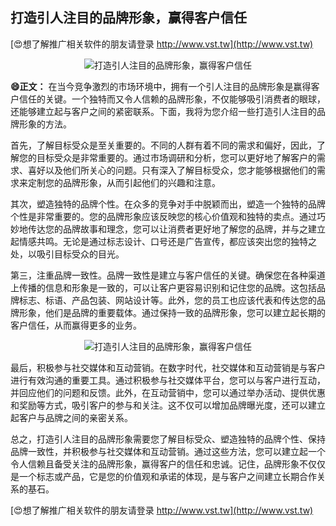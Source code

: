 ## **打造引人注目的品牌形象，赢得客户信任**

[😍想了解推广相关软件的朋友请登录 http://www.vst.tw](http://www.vst.tw)

 <center><img src="https://vst.tw/MP4/tuiguang/png/2.png" alt="打造引人注目的品牌形象，赢得客户信任"></center>

**😄正文：**
在当今竞争激烈的市场环境中，拥有一个引人注目的品牌形象是赢得客户信任的关键。一个独特而又令人信赖的品牌形象，不仅能够吸引消费者的眼球，还能够建立起与客户之间的紧密联系。下面，我将为您介绍一些打造引人注目的品牌形象的方法。

首先，了解目标受众是至关重要的。不同的人群有着不同的需求和偏好，因此，了解您的目标受众是非常重要的。通过市场调研和分析，您可以更好地了解客户的需求、喜好以及他们所关心的问题。只有深入了解目标受众，您才能够根据他们的需求来定制您的品牌形象，从而引起他们的兴趣和注意。

其次，塑造独特的品牌个性。在众多的竞争对手中脱颖而出，塑造一个独特的品牌个性是非常重要的。您的品牌形象应该反映您的核心价值观和独特的卖点。通过巧妙地传达您的品牌故事和理念，您可以让消费者更好地了解您的品牌，并与之建立起情感共鸣。无论是通过标志设计、口号还是广告宣传，都应该突出您的独特之处，以吸引目标受众的目光。

第三，注重品牌一致性。品牌一致性是建立与客户信任的关键。确保您在各种渠道上传播的信息和形象是一致的，可以让客户更容易识别和记住您的品牌。这包括品牌标志、标语、产品包装、网站设计等。此外，您的员工也应该代表和传达您的品牌形象，他们是品牌的重要载体。通过保持一致的品牌形象，您可以建立起长期的客户信任，从而赢得更多的业务。

 <center><img src="https://vst.tw/MP4/tuiguang/png/7.png" alt="打造引人注目的品牌形象，赢得客户信任"></center>

最后，积极参与社交媒体和互动营销。在数字时代，社交媒体和互动营销是与客户进行有效沟通的重要工具。通过积极参与社交媒体平台，您可以与客户进行互动，并回应他们的问题和反馈。此外，在互动营销中，您可以通过举办活动、提供优惠和奖励等方式，吸引客户的参与和关注。这不仅可以增加品牌曝光度，还可以建立起客户与品牌之间的亲密关系。

总之，打造引人注目的品牌形象需要您了解目标受众、塑造独特的品牌个性、保持品牌一致性，并积极参与社交媒体和互动营销。通过这些方法，您可以建立起一个令人信赖且备受关注的品牌形象，赢得客户的信任和忠诚。记住，品牌形象不仅仅是一个标志或产品，它是您的价值观和承诺的体现，是与客户之间建立长期合作关系的基石。

[😍想了解推广相关软件的朋友请登录 http://www.vst.tw](http://www.vst.tw)



